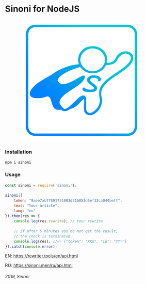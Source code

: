 # Sinoni for NodeJS

<p align="center">
    <img src="https://raw.githubusercontent.com/sin0ni/sinoni/master/logo.png" width="400">
</p>

### Installation
```
npm i sinoni
```

### Usage

```javascript
const sinoni = require('sinoni');

sinoni({
    token: "8aee7ab77891731083d21b853d6ef12ca044beff",
    text: "Your article",
    lang: "en"
}).then(res => {
    console.log(res.rewrite); // Your rewrite
    
    // If after 5 minutes you do not get the result,
    // the check is terminated.
    console.log(res); //=> {"token": "XXX", "id": "YYY"}
}).catch(console.error);
```

EN: https://rewriter.tools/en/api.html

RU: https://sinoni.men/ru/api.html

###### 2019, Sinoni